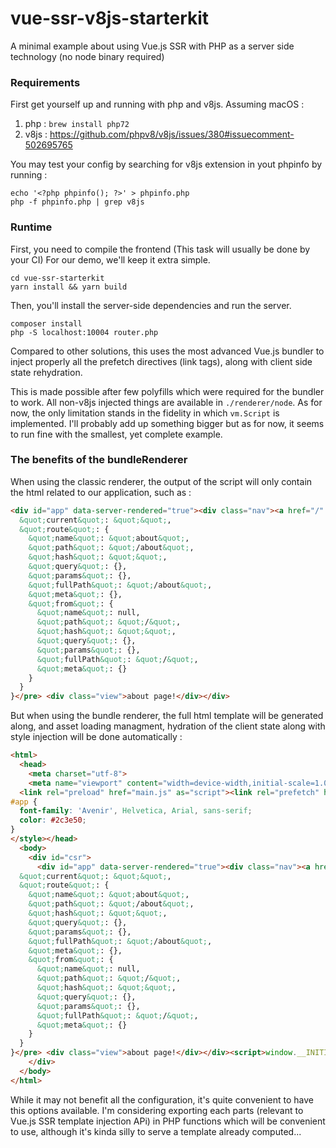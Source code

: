 # vue-ssr-v8js-starterkit
A minimal example about using Vue.js SSR with PHP as a server side technology (no node binary required)

### Requirements

First get yourself up and running with php and v8js. Assuming macOS :

1. php : `brew install php72`
2. v8js : https://github.com/phpv8/v8js/issues/380#issuecomment-502695765

You may test your config by searching for v8js extension in yout phpinfo by running :

```
echo '<?php phpinfo(); ?>' > phpinfo.php
php -f phpinfo.php | grep v8js
```

### Runtime

First, you need to compile the frontend (This task will usually be done by your CI)
For our demo, we'll keep it extra simple.

```
cd vue-ssr-starterkit
yarn install && yarn build
```

Then, you'll install the server-side dependencies and run the server.

```
composer install
php -S localhost:10004 router.php
```

Compared to other solutions, this uses the most advanced Vue.js bundler to inject properly all the prefetch directives (link tags), along with client side state rehydration.

This is made possible after few polyfills which were required for the bundler to work. All non-v8js injected things are available in `./renderer/node`. As for now, the only limitation stands in the fidelity in which `vm.Script` is implemented. I'll probably add up something bigger but as for now, it seems to run fine with the smallest, yet complete example.

### The benefits of the bundleRenderer

When using the classic renderer, the output of the script will only contain the html related to our application, such as :

```html
<div id="app" data-server-rendered="true"><div class="nav"><a href="/" class="router-link-active">home</a> <a href="/about" class="router-link-exact-active router-link-active">about</a></div> <pre>{
  &quot;current&quot;: &quot;&quot;,
  &quot;route&quot;: {
    &quot;name&quot;: &quot;about&quot;,
    &quot;path&quot;: &quot;/about&quot;,
    &quot;hash&quot;: &quot;&quot;,
    &quot;query&quot;: {},
    &quot;params&quot;: {},
    &quot;fullPath&quot;: &quot;/about&quot;,
    &quot;meta&quot;: {},
    &quot;from&quot;: {
      &quot;name&quot;: null,
      &quot;path&quot;: &quot;/&quot;,
      &quot;hash&quot;: &quot;&quot;,
      &quot;query&quot;: {},
      &quot;params&quot;: {},
      &quot;fullPath&quot;: &quot;/&quot;,
      &quot;meta&quot;: {}
    }
  }
}</pre> <div class="view">about page!</div></div>
```

But when using the bundle renderer, the full html template will be generated along, and asset loading managment, hydration of the client state along with style injection will be done automatically :

```html
<html>
  <head>
    <meta charset="utf-8">
    <meta name="viewport" content="width=device-width,initial-scale=1.0">
  <link rel="preload" href="main.js" as="script"><link rel="prefetch" href="about.js"><link rel="prefetch" href="home.js"><style data-vue-ssr-id="03ada772:0">
#app {
  font-family: 'Avenir', Helvetica, Arial, sans-serif;
  color: #2c3e50;
}
</style></head>
  <body>
    <div id="csr">
      <div id="app" data-server-rendered="true"><div class="nav"><a href="/" class="router-link-active">home</a> <a href="/about" class="router-link-exact-active router-link-active">about</a></div> <pre>{
  &quot;current&quot;: &quot;&quot;,
  &quot;route&quot;: {
    &quot;name&quot;: &quot;about&quot;,
    &quot;path&quot;: &quot;/about&quot;,
    &quot;hash&quot;: &quot;&quot;,
    &quot;query&quot;: {},
    &quot;params&quot;: {},
    &quot;fullPath&quot;: &quot;/about&quot;,
    &quot;meta&quot;: {},
    &quot;from&quot;: {
      &quot;name&quot;: null,
      &quot;path&quot;: &quot;/&quot;,
      &quot;hash&quot;: &quot;&quot;,
      &quot;query&quot;: {},
      &quot;params&quot;: {},
      &quot;fullPath&quot;: &quot;/&quot;,
      &quot;meta&quot;: {}
    }
  }
}</pre> <div class="view">about page!</div></div><script>window.__INITIAL_STATE__={"current":"about","route":{"name":"about","path":"\u002Fabout","hash":"","query":{},"params":{},"fullPath":"\u002Fabout","meta":{},"from":{"name":null,"path":"\u002F","hash":"","query":{},"params":{},"fullPath":"\u002F","meta":{}}}}</script><script src="main.js" defer></script>
    </div>
  </body>
</html>
```

While it may not benefit all the configuration, it's quite convenient to have this options available. I'm considering exporting each parts (relevant to Vue.js SSR template injection APi) in PHP functions which will be convenient to use, although it's kinda silly to serve a template already computed...
